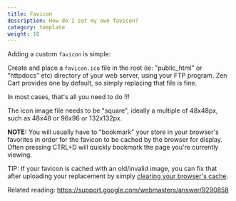 ```yaml
---
title: Favicon
description: How do I set my own favicon?
category: template
weight: 10
---
```


Adding a custom `favicon` is simple: 

Create and place a `favicon.ico` file in the root (ie: "public_html" or "httpdocs" etc) directory of your web server, using your FTP program.
Zen Cart provides one by default, so simply replacing that file is fine.

In most cases, that's all you need to do !!!

The icon image file needs to be "square", ideally a multiple of 48x48px, such as 48x48 or 96x96 or 132x132px.

**NOTE:** You will usually have to "bookmark" your store in your browser's favorites in order for the favicon to be cached by the browser for display.
Often pressing CTRL+D will quickly bookmark the page you're currently viewing.

TIP: If your favicon is cached with an old/invalid image, you can fix that after uploading your replacement by simply [clearing your browser's cache](/user/new_user_topics/browser_caching/).

Related reading:
https://support.google.com/webmasters/answer/9290858
